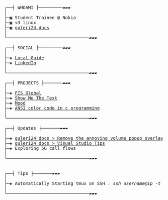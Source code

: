 <pre>
┌──┤ WHOAMI ├─────────▰▰▰
│
├─▣ Student Trainee @ Nokia
├─▣ <3 linux
├─▣ <a href="https://guleri24.github.io/guleri24-docs/">guleri24 docs</a>
│
└───────────────────────────────▰▰▰

┌──┤ SOCIAL ├─────────▰▰▰
│
├─◈ <a href="https://www.google.com/maps/contrib/101233050070952207820/">Local Guide</a>
├─◈ <a href="https://www.linkedin.com/in/abhishek-guleri-058161162/">LinkedIn</a>
│
└───────────────────────────────▰▰▰

┌──┤ PROJECTS ├───────▰▰▰
│
├─◈ <a href="https://github.com/Guleri24/FIS-Global">FIS Global</a>
├─◈ <a href="https://github.com/Guleri24/show-me-the-text">Show Me The Text</a>
├─◈ <a href="https://github.com/Guleri24/Mood">Mood</a>
├─◈ <a href="https://github.com/Guleri24/ANSI-color-code-in-c-programming">ANSI color code in c programming</a>
│
└───────────────────────────────▰▰▰

┌──┤ Updates ├───────▰▰▰
│
├─◈ <a href="https://guleri24.github.io/guleri24-docs/a_linux_user_in_pain/remove_volume_overlay_win10.html">guleri24 docs > Remove the annoying volume popup overlay</a>
├─◈ <a href="https://guleri24.github.io/guleri24-docs/a_linux_user_in_pain/visual_studio_tips.html">guleri24 docs > Visual Studio Tips</a>
├─◈ Exploring 5G call flows
│
└───────────────────────────────▰▰▰


┌──┤ Tips ├───────▰▰▰
│
├─◈ Automatically Starting tmux on SSH : <i>ssh username@ip -t -- /bin/sh -c 'tmux has-session && exec tmux attach || exec tmux'</i>
│
└───────────────────────────────▰▰▰
</pre>

